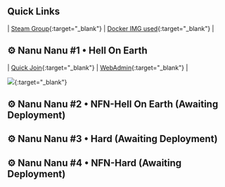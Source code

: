## Quick Links

| [Steam Group](https://steamcommunity.com/groups/Nanu-Nanu){:target="_blank"} | [Docker IMG used](https://hub.docker.com/r/vel7an/kf1-docker){:target="_blank"} |

## ⚙️ Nanu Nanu #1 • Hell On Earth

| [Quick Join](steam://run/1250/connect/nn.h4ck.me:7707){:target="_blank"} | [WebAdmin](http://nn.h4ck.me:8075/){:target="_blank"} |

[![](https://cache.gametracker.com/server_info/nn.h4ck.me:7707/b_560_95_1.png)](https://www.gametracker.com/server_info/nn.h4ck.me:7707/){:target="_blank"}

## ⚙️ Nanu Nanu #2 • **NFN**\-Hell On Earth (Awaiting Deployment)

## ⚙️ Nanu Nanu #3 • Hard (Awaiting Deployment)

## ⚙️ Nanu Nanu #4 • **NFN**\-Hard (Awaiting Deployment)
